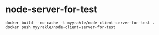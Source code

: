 # node-server-for-test

```
docker build --no-cache -t myyrakle/node-client-server-for-test .
docker push myyrakle/node-client-server-for-test
```

